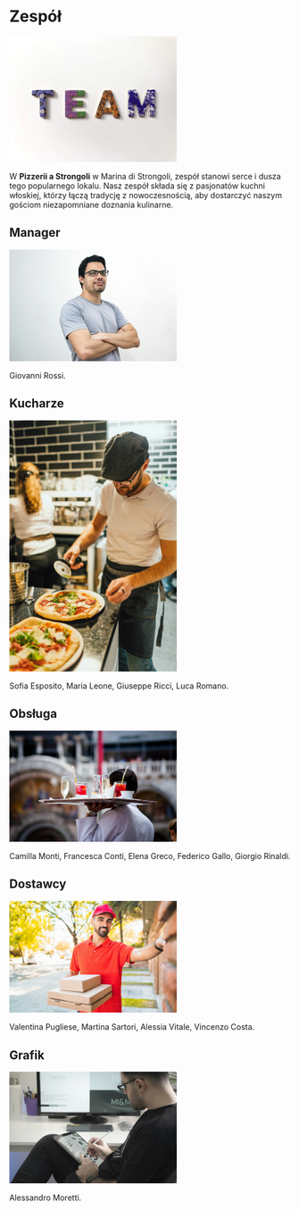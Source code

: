 # Zespół

<img src = "zdjecia-restauracja/photo-1562577308-c8b2614b9b9a.webp" width=300>


W **Pizzerii a Strongoli** w Marina di Strongoli, zespół stanowi serce i dusza tego popularnego lokalu. 
Nasz zespół składa się z pasjonatów kuchni włoskiej, którzy łączą tradycję z nowoczesnością, aby dostarczyć naszym gościom niezapomniane doznania kulinarne.

## Manager

<img src = "zdjecia-restauracja/photo-1557862921-37829c790f19.jpeg" width=300>

Giovanni Rossi.

## Kucharze

<img src = "zdjecia-restauracja/photo-1558138838-76294be30005.jpeg" width=300>


Sofia Esposito, Maria Leone, Giuseppe Ricci, Luca Romano.

## Obsługa

<img src = "zdjecia-restauracja/photo-1516788875874-c5912cae7b43.jpeg" width=300>

Camilla Monti, Francesca Conti, Elena Greco, Federico Gallo, Giorgio Rinaldi.

## Dostawcy

<img src = "zdjecia-restauracja/premium_photo-1682090266701-63bfcebd1281.jpeg" width=300>

Valentina Pugliese, Martina Sartori, Alessia Vitale, Vincenzo Costa.


## Grafik

<img src = "zdjecia-restauracja/photo-1620912189868-30778f884588.jpeg" width=300>

Alessandro Moretti.


